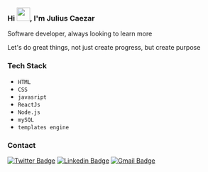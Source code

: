 
<h3 align="left">Hi <img src="https://raw.githubusercontent.com/kaueMarques/kaueMarques/master/hi.gif" height="30px">, I'm Julius Caezar</h3>

<p> Software developer, always looking to learn more </p>

<p>Let's do great things, not just create progress, but create purpose</p>

### Tech Stack
- `HTML`
- `CSS`
- `javasript`
- `ReactJs`
- `Node.js`
- `mySQL`
- `templates engine`

### Contact

[![Twitter Badge](https://img.shields.io/badge/-@dieegosf-00875f?style=flat-square&labelColor=00875f&logo=twitter&logoColor=white&link=https://twitter.com/dieegosf)](https://twitter.com/dieegosf) 
[![Linkedin Badge](https://img.shields.io/badge/-Diego%20Fernandes-00875f?style=flat-square&logo=Linkedin&logoColor=white&link=https://www.linkedin.com/in/diego-schell-fernandes/)](https://www.linkedin.com/in/diego-schell-fernandes/) 
[![Gmail Badge](https://img.shields.io/badge/-diego.schell.f@gmail.com-00875f?style=flat-square&logo=Gmail&logoColor=white&link=mailto:diego.schell.f@gmail.com)](mailto:diego.schell.f@gmail.com)
